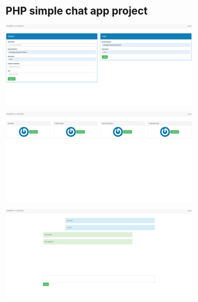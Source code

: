 # PHP simple chat app project


![img](demo/auth.png "Iheb")



![img](demo/index.png "Iheb")





![img](demo/msg.png "Iheb")

	
